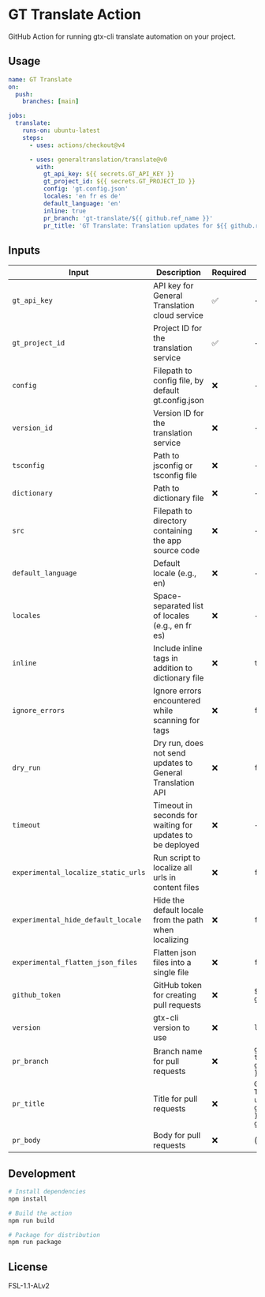 # GT Translate Action

GitHub Action for running gtx-cli translate automation on your project.

## Usage

```yaml
name: GT Translate
on:
  push:
    branches: [main]

jobs:
  translate:
    runs-on: ubuntu-latest
    steps:
      - uses: actions/checkout@v4

      - uses: generaltranslation/translate@v0
        with:
          gt_api_key: ${{ secrets.GT_API_KEY }}
          gt_project_id: ${{ secrets.GT_PROJECT_ID }}
          config: 'gt.config.json'
          locales: 'en fr es de'
          default_language: 'en'
          inline: true
          pr_branch: 'gt-translate/${{ github.ref_name }}'
          pr_title: 'GT Translate: Translation updates for ${{ github.ref_name }} (${{ github.sha }})'
```

## Inputs

| Input                               | Description                                               | Required | Default                                                                            |
| ----------------------------------- | --------------------------------------------------------- | -------- | ---------------------------------------------------------------------------------- |
| `gt_api_key`                        | API key for General Translation cloud service             | ✅       | -                                                                                  |
| `gt_project_id`                     | Project ID for the translation service                    | ✅       | -                                                                                  |
| `config`                            | Filepath to config file, by default gt.config.json        | ❌       | -                                                                                  |
| `version_id`                        | Version ID for the translation service                    | ❌       | -                                                                                  |
| `tsconfig`                          | Path to jsconfig or tsconfig file                         | ❌       | -                                                                                  |
| `dictionary`                        | Path to dictionary file                                   | ❌       | -                                                                                  |
| `src`                               | Filepath to directory containing the app source code      | ❌       | -                                                                                  |
| `default_language`                  | Default locale (e.g., en)                                 | ❌       | -                                                                                  |
| `locales`                           | Space-separated list of locales (e.g., en fr es)          | ❌       | -                                                                                  |
| `inline`                            | Include inline <T> tags in addition to dictionary file    | ❌       | `true`                                                                             |
| `ignore_errors`                     | Ignore errors encountered while scanning for <T> tags     | ❌       | `false`                                                                            |
| `dry_run`                           | Dry run, does not send updates to General Translation API | ❌       | `false`                                                                            |
| `timeout`                           | Timeout in seconds for waiting for updates to be deployed | ❌       | -                                                                                  |
| `experimental_localize_static_urls` | Run script to localize all urls in content files          | ❌       | `false`                                                                            |
| `experimental_hide_default_locale`  | Hide the default locale from the path when localizing     | ❌       | `false`                                                                            |
| `experimental_flatten_json_files`   | Flatten json files into a single file                     | ❌       | `false`                                                                            |
| `github_token`                      | GitHub token for creating pull requests                   | ❌       | `${{ github.token }}`                                                              |
| `version`                           | gtx-cli version to use                                    | ❌       | `latest`                                                                           |
| `pr_branch`                         | Branch name for pull requests                             | ❌       | `gt-translate/${{ github.ref_name }}`                                              |
| `pr_title`                          | Title for pull requests                                   | ❌       | `GT Translate: Translation updates for ${{ github.ref_name }} (${{ github.sha }})` |
| `pr_body`                           | Body for pull requests                                    | ❌       | (see action.yml)                                                                   |

## Development

```bash
# Install dependencies
npm install

# Build the action
npm run build

# Package for distribution
npm run package
```

## License

FSL-1.1-ALv2
